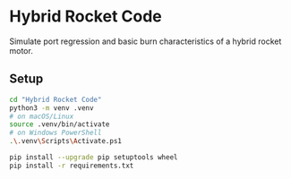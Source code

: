# Hybrid Rocket Code

Simulate port regression and basic burn characteristics of a hybrid rocket motor.

## Setup

```bash
cd "Hybrid Rocket Code"
python3 -m venv .venv
# on macOS/Linux
source .venv/bin/activate
# on Windows PowerShell
.\.venv\Scripts\Activate.ps1

pip install --upgrade pip setuptools wheel
pip install -r requirements.txt
